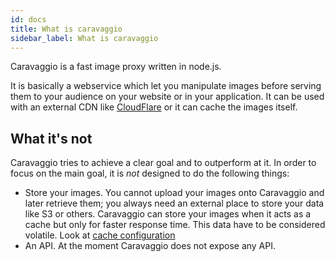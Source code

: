 ```yaml
---
id: docs
title: What is caravaggio
sidebar_label: What is caravaggio
---
```


Caravaggio is a fast image proxy written in node.js.    

It is basically a webservice which let you manipulate images before serving them to your audience on your website or in your application. It can be used with an external CDN like [CloudFlare](https://www.cloudflare.com/) or it can cache the images itself.

## What it's not

Caravaggio tries to achieve a clear goal and to outperform at it.
In order to focus on the main goal, it is _not_ designed to do the following things:

- Store your images. You cannot upload your images onto Caravaggio and later retrieve them; you always need an external place to store your data like S3 or others. Caravaggio can store your images when it acts as a cache but only for faster response time. This data have to be considered volatile. Look at [cache configuration](configuration.md#cache)
- An API. At the moment Caravaggio does not expose any API.